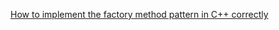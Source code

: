 [How to implement the factory method pattern in C++ correctly](https://stackoverflow.com/questions/5120768/how-to-implement-the-factory-method-pattern-in-c-correctly)
